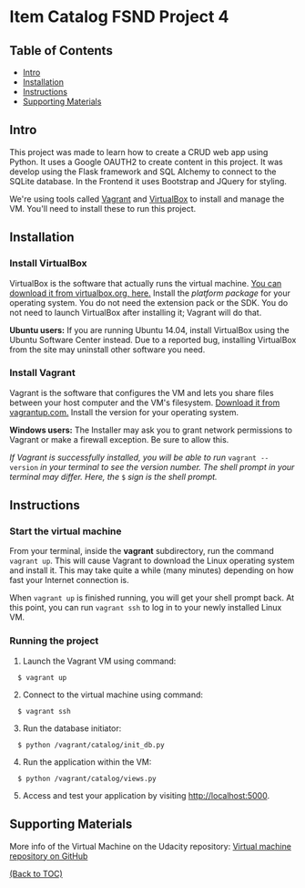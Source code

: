 # Item Catalog FSND Project 4


## Table of Contents

- [Intro](#intro)
- [Installation](#installation)
- [Instructions](#instructions)
- [Supporting Materials](#supporting-materials)

## Intro

This project was made to learn how to create a CRUD web app using Python. It uses a Google OAUTH2 to create content in this project.
It was develop using the Flask framework and SQL Alchemy to connect to the SQLite database. In the Frontend it uses Bootstrap and JQuery
for styling.

We're using tools called [Vagrant](https://www.vagrantup.com/) and [VirtualBox](https://www.virtualbox.org/) to install and manage the VM. You'll need to install these to run this project.

## Installation

### Install VirtualBox

VirtualBox is the software that actually runs the virtual machine. [You can download it from virtualbox.org, here.](https://www.virtualbox.org/wiki/Download_Old_Builds_5_1) Install the _platform package_ for your operating system. You do not need the extension pack or the SDK. You do not need to launch VirtualBox after installing it; Vagrant will do that.

**Ubuntu users:** If you are running Ubuntu 14.04, install VirtualBox using the Ubuntu Software Center instead. Due to a reported bug, installing VirtualBox from the site may uninstall other software you need.

### Install Vagrant

Vagrant is the software that configures the VM and lets you share files between your host computer and the VM's filesystem. [Download it from vagrantup.com.](https://www.vagrantup.com/downloads.html) Install the version for your operating system.

**Windows users:** The Installer may ask you to grant network permissions to Vagrant or make a firewall exception. Be sure to allow this.

_If Vagrant is successfully installed, you will be able to run_ `vagrant --version`
_in your terminal to see the version number._
_The shell prompt in your terminal may differ. Here, the_ `$` _sign is the shell prompt._


## Instructions

### Start the virtual machine

From your terminal, inside the **vagrant** subdirectory, run the command `vagrant up`. This will cause Vagrant to download the Linux operating system and install it. This may take quite a while (many minutes) depending on how fast your Internet connection is.

When `vagrant up` is finished running, you will get your shell prompt back. At this point, you can run `vagrant ssh` to log in to your newly installed Linux VM.


### Running the project


1. Launch the Vagrant VM using command:

  ```
    $ vagrant up
  ```

2. Connect to the virtual machine using command:

  ```
    $ vagrant ssh
  ```

3. Run the database initiator:

  ```
    $ python /vagrant/catalog/init_db.py
  ```

4. Run the application within the VM:

  ```
    $ python /vagrant/catalog/views.py
  ```

5. Access and test your application by visiting [http://localhost:5000](http://localhost:5000).


## Supporting Materials

More info of the Virtual Machine on the Udacity repository:
[Virtual machine repository on GitHub](https://github.com/udacity/fullstack-nanodegree-vm)

[(Back to TOC)](#table-of-contents)
